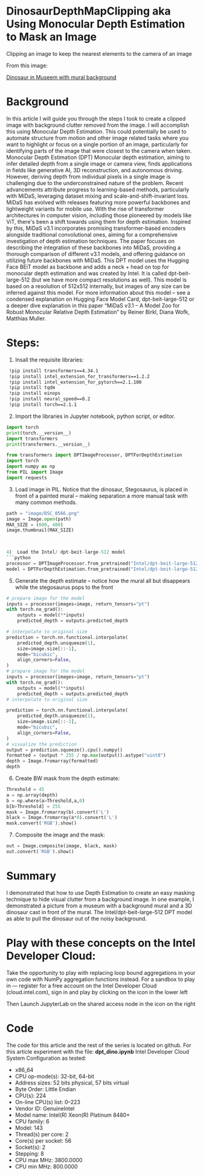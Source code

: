 # DinosaurDepthMapClipping aka Using Monocular Depth Estimation to Mask an Image  
Clipping an image to keep the nearest elements to the camera of an image 

From this image:

[Dinosaur in Museem with mural background](image/MonocularDepthEstimation.png)

# Background
In this article I will guide you through the steps I took to create a clipped image with background clutter removed from the image. I will accomplish this using Monocular Depth Estimation. This could potentially be used to automate structure from motion and other image related tasks where you want to highlight or focus on a single portion of an image, particularly for identifying parts of the image that were closest to the camera when taken. 
Monocular Depth Estimation (DPT)
Monocular depth estimation, aiming to infer detailed depth from a single image or camera view, finds applications in fields like generative AI, 3D reconstruction, and autonomous driving. However, deriving depth from individual pixels in a single image is challenging due to the underconstrained nature of the problem. Recent advancements attribute progress to learning-based methods, particularly with MiDaS, leveraging dataset mixing and scale-and-shift-invariant loss. MiDaS has evolved with releases featuring more powerful backbones and lightweight variants for mobile use. With the rise of transformer architectures in computer vision, including those pioneered by models like ViT, there's been a shift towards using them for depth estimation. Inspired by this, MiDaS v3.1 incorporates promising transformer-based encoders alongside traditional convolutional ones, aiming for a comprehensive investigation of depth estimation techniques. The paper focuses on describing the integration of these backbones into MiDaS, providing a thorough comparison of different v3.1 models, and offering guidance on utilizing future backbones with MiDaS.
This DPT model uses the Hugging Face BEiT model as backbone and adds a neck + head on top for monocular depth estimation and was created by Intel. It is called dpt-beit-large-512 (but we have more compact resolutions as well). This model is based on a resolution of 512x512 internally, but images of any size can be inferred against this model.
For more information about this model – see a condensed explanation on Hugging Face Model Card, dpt-beit-large-512 or a deeper dive explanation in this paper “MiDaS v3.1 – A Model Zoo for Robust Monocular Relative Depth Estimation” by Reiner Birkl, Diana Wofk, Matthias Muller.

# Steps:
1)	Insall the requisite libraries:
```bash
 !pip install transformers==4.34.1
 !pip install intel_extension_for_transformers==1.2.2
 !pip install intel_extension_for_pytorch==2.1.100
 !pip install tqdm
 !pip install einops
 !pip install neural_speed==0.2
 !pip install torch==2.1.1
```

2)	Import the libraries in  Jupyter notebook, python script, or editor.
```python
import torch
print(torch.__version__)
import transformers
print(transformers.__version__)

from transformers import DPTImageProcessor, DPTForDepthEstimation
import torch
import numpy as np
from PIL import Image
import requests
```
3)	Load image in PIL. Notice that the dinosaur, Stegosaurus, is placed in front of a painted mural – making separation a more manual task with many common methods.

```python
path = "image/DSC_0566.png"
image = Image.open(path)
MAX_SIZE = (600, 400) 
image.thumbnail(MAX_SIZE) 

 

4)	Load the Intel/ dpt-beit-large-512 model
```python
processor = DPTImageProcessor.from_pretrained("Intel/dpt-beit-large-512")
model = DPTForDepthEstimation.from_pretrained("Intel/dpt-beit-large-512")
```
5)	Generate the depth estimate – notice how the mural all but disappears while the stegosaurus pops to the front
```python
# prepare image for the model
inputs = processor(images=image, return_tensors="pt")
with torch.no_grad():
    outputs = model(**inputs)
    predicted_depth = outputs.predicted_depth

# interpolate to original size
prediction = torch.nn.functional.interpolate(
    predicted_depth.unsqueeze(1),
    size=image.size[::-1],
    mode="bicubic",
    align_corners=False,
)
# prepare image for the model
inputs = processor(images=image, return_tensors="pt")
with torch.no_grad():
    outputs = model(**inputs)
    predicted_depth = outputs.predicted_depth
# interpolate to original size

prediction = torch.nn.functional.interpolate(
    predicted_depth.unsqueeze(1),
    size=image.size[::-1],
    mode="bicubic",
    align_corners=False,
)
# visualize the prediction
output = prediction.squeeze().cpu().numpy()
formatted = (output * 255 / np.max(output)).astype("uint8")
depth = Image.fromarray(formatted)
depth
```
 
6)	Create BW mask from the depth estimate:
```python
Threshold = 45
a = np.array(depth)
b = np.where(a>Threshold,a,0)
b[b>Threshold] = 255
mask = Image.fromarray(b).convert('L')
black = Image.fromarray(a*0).convert('L')
mask.convert('RGB').show()
```
 

7)	Composite the image and the mask:
```python
out = Image.composite(image, black, mask)
out.convert('RGB').show()
```

 




# Summary

I demonstrated that how to use Depth Estimation to create an easy masking technique to hide visual clutter from a background image. In one example, I demonstrated a picture from a museum with a background mural and a 3D dinosaur cast in front of the mural. The Intel/dpt-beit-large-512 DPT model as able to pull the dinosaur out of the noisy background.

# Play with these concepts on the Intel Developer Cloud:
Take the opportunity to play with replacing loop bound aggregations in your own code with NumPy aggregation functions instead.
For a sandbox to play in — register for a free account on the Intel Developer Cloud (cloud.intel.com), sign in and play by clicking on the icon in the lower left
 
Then Launch JupyterLab on the shared access node in the icon on the right
 

# Code
The code for this article and the rest of the series is located on github. For this article experiment with the file: **dpt_dino.ipynb**
Intel Developer Cloud System Configuration as tested:

- x86_64
- CPU op-mode(s): 32-bit, 64-bit
- Address sizes: 52 bits physical, 57 bits virtual
- Byte Order: Little Endian
- CPU(s): 224
- On-line CPU(s) list: 0–223
- Vendor ID: GenuineIntel
- Model name: Intel(R) Xeon(R) Platinum 8480+
- CPU family: 6
- Model: 143
- Thread(s) per core: 2
- Core(s) per socket: 56
- Socket(s): 2
- Stepping: 8
- CPU max MHz: 3800.0000
- CPU min MHz: 800.0000

